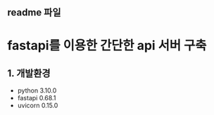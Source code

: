 readme 파일
---
# fastapi를 이용한 간단한 api 서버 구축
## 1. 개발환경
- python 3.10.0
- fastapi 0.68.1
- uvicorn 0.15.0